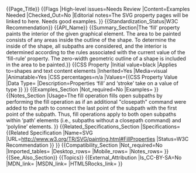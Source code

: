{{Page_Title}}
{{Flags
|High-level issues=Needs Review
|Content=Examples Needed
|Checked_Out=No
|Editorial notes=The SVG property pages will be linked to here. Needs good examples.
}}
{{Standardization_Status|W3C Recommendation}}
{{API_Name}}
{{Summary_Section|The ‘fill’ property paints the interior of the given graphical element. The area to be painted consists of any areas inside the outline of the shape. To determine the inside of the shape, all subpaths are considered, and the interior is determined according to the rules associated with the current value of the ‘fill-rule’ property. The zero-width geometric outline of a shape is included in the area to be painted.}}
{{CSS Property
|Initial value=black
|Applies to=shapes and text content elements
|Inherited=Yes
|Media=visual
|Animatable=Yes
|CSS percentages=n/a
|Values={{CSS Property Value
|Data Type=<paint>
|Description=Properties ‘fill’ and ‘stroke’ take on a value of type <paint>
}}
}}
{{Examples_Section
|Not_required=No
|Examples=
}}
{{Notes_Section
|Usage=The fill operation fills open subpaths by performing the fill operation as if an additional "closepath" command were added to the path to connect the last point of the subpath with the first point of the subpath. Thus, fill operations apply to both open subpaths within ‘path’ elements (i.e., subpaths without a closepath command) and ‘polyline’ elements.
}}
{{Related_Specifications_Section
|Specifications={{Related Specification
|Name=SVG
|URL=http://www.w3.org/TR/SVG/painting.html#FillProperties
|Status=W3C Recommendation
}}
}}
{{Compatibility_Section
|Not_required=No
|Imported_tables=
|Desktop_rows=
|Mobile_rows=
|Notes_rows=
}}
{{See_Also_Section}}
{{Topics}}
{{External_Attribution
|Is_CC-BY-SA=No
|MDN_link=
|MSDN_link=
|HTML5Rocks_link=
}}